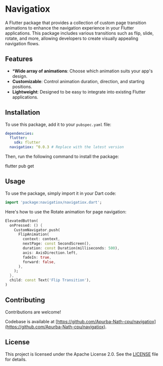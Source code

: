 # Navigatiox

A Flutter package that provides a collection of custom page transition animations to enhance the navigation experience in your Flutter applications. This package includes various transitions such as flip, slide, rotate, and more, allowing developers to create visually appealing navigation flows.

## Features

- ***Wide array of animations**: Choose which animation suits your app's design.
- **Customizable**: Control animation duration, direction, and starting positions.
- **Lightweight**: Designed to be easy to integrate into existing Flutter applications.

## Installation

To use this package, add it to your `pubspec.yaml` file:

```yaml
dependencies:
  flutter:
    sdk: flutter
  navigatiox: ^0.0.3 # Replace with the latest version
```

Then, run the following command to install the package:

flutter pub get

## Usage

To use the package, simply import it in your Dart code:

```dart
import 'package:navigatiox/navigatiox.dart';
```

Here's how to use the Rotate animation for page navigation:

```dart
ElevatedButton(
  onPressed: () {
    CustomNavigator.push(
      FlipAnimation(
        context: context,
        nextPage: const SecondScreen(),
        duration: const Duration(milliseconds: 500),
        axis: AxisDirection.left,
        fadeIn: true,
        forward: false,
      ),
    );
  },
  child: const Text('Flip Transition'),
)
```

## Contributing

Contributions are welcome!

Codebase is available at [https://github.com/Apurba-Nath-cpu/navigatiox](https://github.com/Apurba-Nath-cpu/navigatiox).

## License

This project is licensed under the Apache License 2.0. See the [LICENSE](LICENSE) file for details.